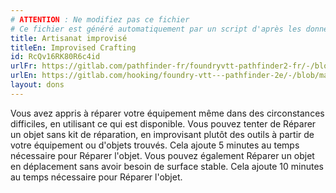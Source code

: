 ```yaml
---
# ATTENTION : Ne modifiez pas ce fichier
# Ce fichier est généré automatiquement par un script d'après les données du module Foundry VTT officiel et de sa traduction
title: Artisanat improvisé
titleEn: Improvised Crafting
id: RcQv16RK80R6c4id
urlFr: https://gitlab.com/pathfinder-fr/foundryvtt-pathfinder2-fr/-/blob/master/data/feats/RcQv16RK80R6c4id.htm
urlEn: https://gitlab.com/hooking/foundry-vtt---pathfinder-2e/-/blob/master/packs/data/feats.db/improvised-crafting.json
layout: dons
---
```

Vous avez appris à réparer votre équipement même dans des circonstances difficiles, en utilisant ce qui est disponible. Vous pouvez tenter de Réparer un objet sans kit de réparation, en improvisant plutôt des outils à partir de votre équipement ou d'objets trouvés. Cela ajoute 5 minutes au temps nécessaire pour Réparer l'objet. Vous pouvez également Réparer un objet en déplacement sans avoir besoin de surface stable. Cela ajoute 10 minutes au temps nécessaire pour Réparer l'objet.
